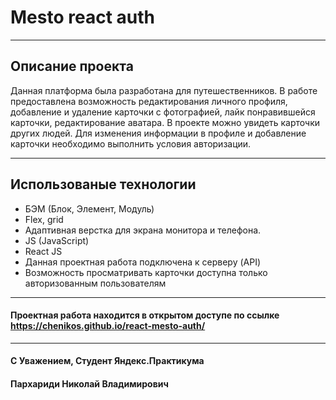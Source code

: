 # Mesto react auth

---

## Описание проекта

Данная платформа была разработана для путешественников. В работе предоставлена возможность редактирования личного профиля, добавление и удаление карточки с фотографией, лайк понравившейся карточки, редактирование аватара. В проекте можно увидеть карточки других людей. Для изменения информации в профиле и добавление карточки необходимо выполнить условия авторизации.

---

## Использованые технологии

- БЭМ (Блок, Элемент, Модуль)
- Flex, grid
- Адаптивная верстка для экрана монитора и телефона.
- JS (JavaScript)
- React JS
- Данная проектная работа подключена к серверу (API)
- Возможность просматривать карточки доступна только авторизованным пользователям

---

#### Проектная работа находится в открытом доступе по ссылке https://chenikos.github.io/react-mesto-auth/

---

#### С Уважением, Студент Яндекс.Практикума

#### Пархариди Николай Владимирович
